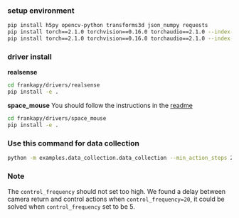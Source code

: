 ### setup environment
```bash
pip install h5py opencv-python transforms3d json_numpy requests
pip install torch==2.1.0 torchvision==0.16.0 torchaudio==2.1.0 --index-url https://download.pytorch.org/whl/cpu # cpu
pip install torch==2.1.0 torchvision==0.16.0 torchaudio==2.1.0 --index-url https://download.pytorch.org/whl/cu121 # gpu
```

### driver install

**realsense**
```bash 
cd frankapy/drivers/realsense 
pip install -e .
```

**space_mouse**
You should follow the instructions in the [readme](../../drivers/space_mouse/README.MD)
```bash 
cd frankapy/drivers/space_mouse
pip install -e .
```

### Use this command for data collection
```bash 
python -m examples.data_collection.data_collection --min_action_steps 200 --max_action_steps 1000 --instruction test --task_name bingwen # --episode_idx 1
```

### Note

The `control_frequency` should not set too high. We found a delay between camera return and control actions when `control_frequency=20`, it could be solved when `control_frequency` set to be 5.